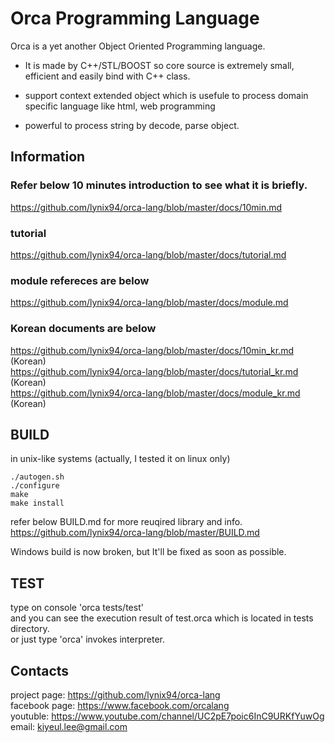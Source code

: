 
# Orca Programming Language
Orca is a yet another Object Oriented Programming language.   
* It is made by C++/STL/BOOST so core source is extremely small, efficient and easily bind with C++ class.

* support context extended object which is usefule to process domain specific language like html, web programming
* powerful to process string by decode, parse object.


## Information
### Refer below 10 minutes introduction to see what it is briefly.
  https://github.com/lynix94/orca-lang/blob/master/docs/10min.md
  
### tutorial
  https://github.com/lynix94/orca-lang/blob/master/docs/tutorial.md
  
### module refereces are below
  https://github.com/lynix94/orca-lang/blob/master/docs/module.md
  
### Korean documents are below
  https://github.com/lynix94/orca-lang/blob/master/docs/10min_kr.md (Korean)  
  https://github.com/lynix94/orca-lang/blob/master/docs/tutorial_kr.md (Korean)  
  https://github.com/lynix94/orca-lang/blob/master/docs/module_kr.md (Korean)  


## BUILD
in unix-like systems (actually, I tested it on linux only)

```
./autogen.sh  
./configure  
make  
make install  
```
refer below BUILD.md for more reuqired library and info.  
https://github.com/lynix94/orca-lang/blob/master/BUILD.md  

Windows build is now broken, but It'll be fixed as soon as possible.  


## TEST
type on console 'orca tests/test'  
and you can see the execution result of test.orca which is located in tests directory.  
or just type 'orca' invokes interpreter.  


## Contacts
project page:	https://github.com/lynix94/orca-lang  
facebook page:	https://www.facebook.com/orcalang  
youtuble:   https://www.youtube.com/channel/UC2pE7poic6InC9URKfYuwOg    
email:			kiyeul.lee@gmail.com  



